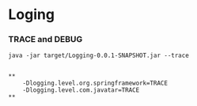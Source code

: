# Loging

### TRACE and DEBUG
````
java -jar target/Logging-0.0.1-SNAPSHOT.jar --trace


**
    -Dlogging.level.org.springframework=TRACE 
    -Dlogging.level.com.javatar=TRACE
**
````
